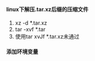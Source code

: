 #### linux下解压.tar.xz后缀的压缩文件
1. xz -d *.tar.xz
2. tar -xvf *.tar
3. 使用tar xvJf *.tar.xz未通过 

#### 添加环境变量